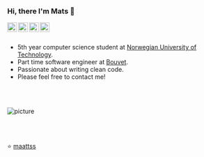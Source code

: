 ### Hi, there I'm Mats 👋

<a href="https://twitter.com/maattss">
  <img align="left" alt="Mats Twitter" width="22px" src="https://cdn.jsdelivr.net/npm/simple-icons@v3/icons/twitter.svg" />
</a>
<a href="https://www.instagram.com/matstyldum/">
  <img align="left" alt="Mats Intagram" width="22px" src="https://cdn.jsdelivr.net/npm/simple-icons@v3/icons/instagram.svg" />
</a>
<a href="https://www.linkedin.com/in/mtyldum/">
  <img align="left" alt="Mats LinkdeIN" width="22px" src="https://cdn.jsdelivr.net/npm/simple-icons@v3/icons/linkedin.svg" />
</a>
<a href="mailto:ma.tyldum@gmail.com">
  <img align="left" alt="Mats Gmail" width="22px" src="https://cdn.jsdelivr.net/npm/simple-icons@v3/icons/gmail.svg" />
</a>

<br />
<br />

- 5th year computer science student at [Norwegian University of Technology](https://www.ntnu.edu/).
- Part time software engineer at [Bouvet](https://en.bouvet.no/).
- Passionate about writing clean code.
- Please feel free to contact me!

<br />
<br />

![picture](https://raw.githubusercontent.com/saadeghi/saadeghi/master/dino.gif)

<br />
<br />

⭐️ [maattss](https://github.com/maattss)

<!--
**maattss/maattss** is a ✨ _special_ ✨ repository because its `README.md` (this file) appears on your GitHub profile.
-->
